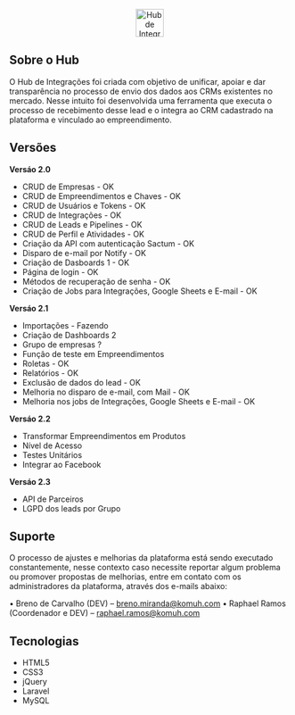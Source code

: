 <p align="center">
    <a href="https://hub.komuh.com" target="_blank">
        <img src="https://hub.komuh.com/images/logo-black.png" height="50" alt="Hub de Integrações">
    </a>
</p>

## Sobre o Hub

O Hub de Integrações foi criada com objetivo de unificar, apoiar e dar transparência no processo de envio dos dados aos CRMs existentes no mercado. Nesse intuito foi desenvolvida uma ferramenta que executa o processo de recebimento desse lead e o integra ao CRM cadastrado na plataforma e vinculado ao empreendimento.

## Versões

<strong>Versáo 2.0</strong>

<ul>
    <li>CRUD de Empresas - OK</li>
    <li>CRUD de Empreendimentos e Chaves - OK</li>
    <li>CRUD de Usuários e Tokens - OK</li>
    <li>CRUD de Integrações - OK</li>
    <li>CRUD de Leads e Pipelines - OK</li>
    <li>CRUD de Perfil e Atividades - OK</li>
    <li>Criação da API com autenticação Sactum - OK</li>
    <li>Disparo de e-mail por Notify - OK</li>
    <li>Criação de Dasboards 1 - OK</li>
    <li>Página de login - OK</li>
    <li>Métodos de recuperação de senha - OK</li>
    <li>Criação de Jobs para Integrações, Google Sheets e E-mail - OK</li>
</ul>

<strong>Versáo 2.1</strong>

<ul>
    <li>Importações - Fazendo</li>
    <li>Criação de Dashboards 2</li>
    <li>Grupo de empresas ?</li>
    <li>Função de teste em Empreendimentos</li>
    <li>Roletas - OK</li>
    <li>Relatórios - OK</li>
    <li>Exclusão de dados do lead - OK</li>
    <li>Melhoria no disparo de e-mail, com Mail - OK</li>
    <li>Melhoria nos jobs de Integrações, Google Sheets e E-mail - OK</li>
</ul>

<strong>Versáo 2.2</strong>

<ul>
    <li>Transformar Empreendimentos em Produtos</li>
    <li>Nível de Acesso</li>
    <li>Testes Unitários</li>
    <li>Integrar ao Facebook</li>
</ul>

<strong>Versáo 2.3</strong>

<ul>
    <li>API de Parceiros</li>
    <li>LGPD dos leads por Grupo</li>
</ul>

## Suporte

O processo de ajustes e melhorias da plataforma está sendo executado constantemente, nesse contexto caso necessite reportar algum problema ou promover propostas de melhorias, entre em contato com os administradores da plataforma, através dos e-mails abaixo:

• Breno de Carvalho (DEV) – breno.miranda@komuh.com
• Raphael Ramos (Coordenador e DEV) – raphael.ramos@komuh.com

## Tecnologias

-   HTML5
-   CSS3
-   jQuery
-   Laravel
-   MySQL
